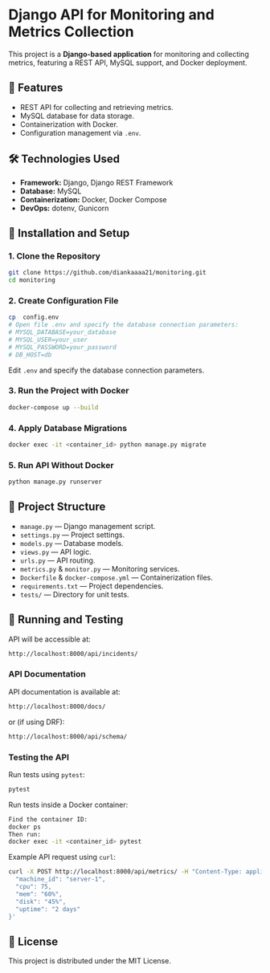 # Django API for Monitoring and Metrics Collection

This project is a **Django-based application** for monitoring and collecting metrics, featuring a REST API, MySQL support, and Docker deployment.

## 📌 Features
- REST API for collecting and retrieving metrics.
- MySQL database for data storage.
- Containerization with Docker.
- Configuration management via `.env`.

## 🛠️ Technologies Used
- **Framework:** Django, Django REST Framework
- **Database:** MySQL
- **Containerization:** Docker, Docker Compose
- **DevOps:** dotenv, Gunicorn

## 📂 Installation and Setup

### 1. **Clone the Repository**
```sh
git clone https://github.com/diankaaaa21/monitoring.git
cd monitoring
```

### 2. **Create Configuration File**
```sh
cp  config.env
# Open file .env and specify the database connection parameters:
# MYSQL_DATABASE=your_database
# MYSQL_USER=your_user
# MYSQL_PASSWORD=your_password
# DB_HOST=db
```
Edit `.env` and specify the database connection parameters.

### 3. **Run the Project with Docker**
```sh
docker-compose up --build
```

### 4. **Apply Database Migrations**
```sh
docker exec -it <container_id> python manage.py migrate
```

### 5. **Run API Without Docker**
```sh
python manage.py runserver
```

## 📖 Project Structure
- `manage.py` — Django management script.
- `settings.py` — Project settings.
- `models.py` — Database models.
- `views.py` — API logic.
- `urls.py` — API routing.
- `metrics.py` & `monitor.py` — Monitoring services.
- `Dockerfile` & `docker-compose.yml` — Containerization files.
- `requirements.txt` — Project dependencies.
- `tests/` — Directory for unit tests.

## 🚀 Running and Testing
API will be accessible at:
```sh
http://localhost:8000/api/incidents/
```

### **API Documentation**
API documentation is available at:
```sh
http://localhost:8000/docs/
```
or (if using DRF):
```sh
http://localhost:8000/api/schema/
```

### **Testing the API**
Run tests using `pytest`:
```sh
pytest
```

Run tests inside a Docker container:
```sh
Find the container ID:
docker ps
Then run:
docker exec -it <container_id> pytest
```

Example API request using `curl`:
```sh
curl -X POST http://localhost:8000/api/metrics/ -H "Content-Type: application/json" -d '{
  "machine_id": "server-1",
  "cpu": 75,
  "mem": "60%",
  "disk": "45%",
  "uptime": "2 days"
}'
```

## 📜 License
This project is distributed under the MIT License.
